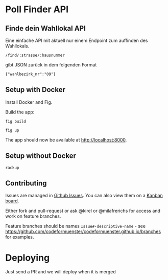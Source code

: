 # Poll Finder API
## Finde dein Wahllokal API
Eine einfache API mit aktuell nur einem Endpoint zum auffinden des Wahllokals.

```
/find/:strasse/:hausnummer
```

gibt JSON zurück in dem folgenden Format

```
{"wahlbezirk_nr":"09"}
```

## Setup with Docker

Install Docker and Fig.

Build the app:

    fig build

    fig up

The app should now be available at [http://localhost:8000](http://localhost:8000).

## Setup without Docker

    rackup

## Contributing
Issues are managed in [Github Issues](https://github.com/codeformuenster/poll-finder/issues?state=open). You can also view them on a [Kanban board](https://waffle.io/codeformuenster/poll-finder).

Either fork and pull-request or ask @kirel or @milafrerichs for access and work on feature branches.

Feature branches should be names `Issue#-descriptive-name` - see https://github.com/codeformuenster/codeformuenster.github.io/branches for examples.

# Deploying

Just send a PR and we will deploy when it is merged
